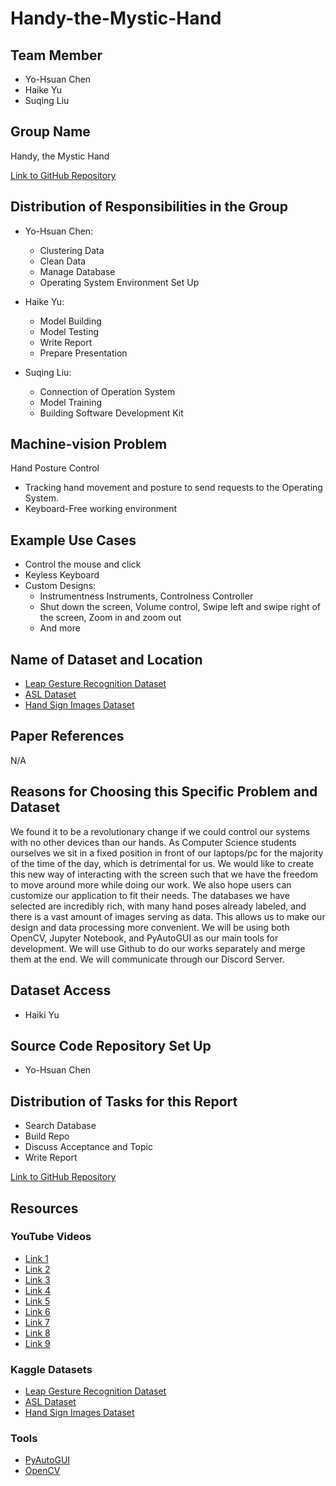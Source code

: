 # Handy-the-Mystic-Hand

## Team Member

- Yo-Hsuan Chen
- Haike Yu
- Suqing Liu

## Group Name

Handy, the Mystic Hand

[Link to GitHub Repository](https://github.com/Handy-the-Mystic-Hand/Handy-the-Mystic-Hand)

## Distribution of Responsibilities in the Group

- Yo-Hsuan Chen:

  - Clustering Data
  - Clean Data
  - Manage Database
  - Operating System Environment Set Up

- Haike Yu:

  - Model Building
  - Model Testing
  - Write Report
  - Prepare Presentation

- Suqing Liu:
  - Connection of Operation System
  - Model Training
  - Building Software Development Kit

## Machine-vision Problem

Hand Posture Control

- Tracking hand movement and posture to send requests to the Operating System.
- Keyboard-Free working environment

## Example Use Cases

- Control the mouse and click
- Keyless Keyboard
- Custom Designs:
  - Instrumentness Instruments, Controlness Controller
  - Shut down the screen, Volume control, Swipe left and swipe right of the screen, Zoom in and zoom out
  - And more

## Name of Dataset and Location

- [Leap Gesture Recognition Dataset](https://www.kaggle.com/datasets/gti-upm/leapgestrecog)
- [ASL Dataset](https://www.kaggle.com/datasets/ayuraj/asl-dataset)
- [Hand Sign Images Dataset](https://www.kaggle.com/datasets/ash2703/handsignimages)

## Paper References

N/A

## Reasons for Choosing this Specific Problem and Dataset

We found it to be a revolutionary change if we could control our systems with no other devices than our hands. As Computer Science students ourselves we sit in a fixed position in front of our laptops/pc for the majority of the time of the day, which is detrimental for us. We would like to create this new way of interacting with the screen such that we have the freedom to move around more while doing our work. We also hope users can customize our application to fit their needs. The databases we have selected are incredibly rich, with many hand poses already labeled, and there is a vast amount of images serving as data. This allows us to make our design and data processing more convenient. We will be using both OpenCV, Jupyter Notebook, and PyAutoGUI as our main tools for development. We will use Github to do our works separately and merge them at the end. We will communicate through our Discord Server.

## Dataset Access

- Haiki Yu

## Source Code Repository Set Up

- Yo-Hsuan Chen

## Distribution of Tasks for this Report

- Search Database
- Build Repo
- Discuss Acceptance and Topic
- Write Report

[Link to GitHub Repository](https://github.com/Handy-the-Mystic-Hand/Handy-the-Mystic-Hand)

## Resources

### YouTube Videos

- [Link 1](https://www.youtube.com/watch?v=ieXQTtQgyo0&t=15s)
- [Link 2](https://www.youtube.com/watch?v=trIwJ17YmsI)
- [Link 3](https://www.youtube.com/watch?v=DZMJ77akgec)
- [Link 4](https://www.youtube.com/watch?v=VPaFV3QBsEw)
- [Link 5](https://www.youtube.com/watch?v=lSknpQyfrRk)
- [Link 6](https://www.youtube.com/watch?v=3xfOa4yeOb0)
- [Link 7](https://www.youtube.com/watch?v=6DxN8G9vB50)
- [Link 8](https://www.youtube.com/watch?v=jzXZVFqEE2I)
- [Link 9](https://www.youtube.com/watch?v=8gPONnGIPgw)

### Kaggle Datasets

- [Leap Gesture Recognition Dataset](https://www.kaggle.com/datasets/gti-upm/leapgestrecog)
- [ASL Dataset](https://www.kaggle.com/datasets/ayuraj/asl-dataset)
- [Hand Sign Images Dataset](https://www.kaggle.com/datasets/ash2703/handsignimages)

### Tools

- [PyAutoGUI](https://pyautogui.readthedocs.io/en/latest/)
- [OpenCV](https://opencv.org/)
